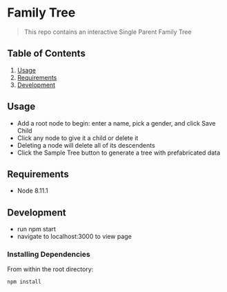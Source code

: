 # Family Tree

> This repo contains an interactive Single Parent Family Tree

## Table of Contents

1. [Usage](#Usage)
1. [Requirements](#requirements)
1. [Development](#development)

## Usage

- Add a root node to begin: enter a name, pick a gender, and click Save Child
- Click any node to give it a child or delete it
- Deleting a node will delete all of its descendents
- Click the Sample Tree button to generate a tree with prefabricated data

## Requirements

- Node 8.11.1

## Development

- run npm start 
- navigate to localhost:3000 to view page

### Installing Dependencies

From within the root directory:

```sh
npm install
```

